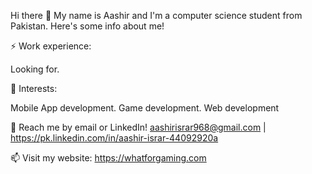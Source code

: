 Hi there 👋
My name is Aashir and I'm a computer science student from Pakistan. Here's some info about me!

⚡ Work experience:

Looking for.

🌱 Interests:

Mobile App development.
Game development.
Web development

💬 Reach me by email or LinkedIn! aashirisrar968@gmail.com | https://pk.linkedin.com/in/aashir-israr-44092920a

📫 Visit my website: https://whatforgaming.com
